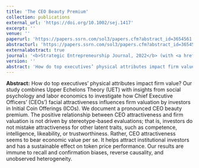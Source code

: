 ```yaml
---
title: 'The CEO Beauty Premium'
collection: publications
external_url: 'https://doi.org/10.1002/sej.1417'
excerpt: ''
venue: ''
paperurl: 'https://papers.ssrn.com/sol3/papers.cfm?abstract_id=3654561'
abstracturl: 'https://papers.ssrn.com/sol3/papers.cfm?abstract_id=3654561'
externalabstract: true
journal: '<b>Strategic Entrepreneurship Journal, 2022</b> (with <a href="http://www.colombomassimo.com/">M. G. Colombo</a>, <a href="https://scholar.google.it/citations?user=7jgtz_MAAAAJ&hl=en">C. Fisch</a>, <a href="https://scholar.google.it/citations?user=Sa8sBkoAAAAJ&hl=en">S. Vismara</a>)'
version: ''
abstract: 'How do top executives’ physical attributes impact firm value? Our study combines Upper Echelons Theory (UET) with insights from social psychology and labor economics to investigate how Chief Executive Officers’ (CEOs’) facial attractiveness influences firm valuation by investors in Initial Coin Offerings (ICOs). We document a pronounced CEO beauty premium. The positive relationship between CEO attractiveness and firm valuation is not driven by stereotype-based evaluations; that is, investors do not mistake attractiveness for other latent traits, such as competence, intelligence, likeability, or trustworthiness. Rather, CEO attractiveness seems to bear economic value per se. It helps attract institutional investors and has a sustainable effect on token price performance. Our results are immune to recall and confirmation biases, reverse causality, and unobserved heterogeneity.'
---
```


<strong>Abstract:</strong> How do top executives’ physical attributes impact firm value? Our study combines Upper Echelons Theory (UET) with insights from social psychology and labor economics to investigate how Chief Executive Officers’ (CEOs’) facial attractiveness influences firm valuation by investors in Initial Coin Offerings (ICOs). We document a pronounced CEO beauty premium. The positive relationship between CEO attractiveness and firm valuation is not driven by stereotype-based evaluations; that is, investors do not mistake attractiveness for other latent traits, such as competence, intelligence, likeability, or trustworthiness. Rather, CEO attractiveness seems to bear economic value per se. It helps attract institutional investors and has a sustainable effect on token price performance. Our results are immune to recall and confirmation biases, reverse causality, and unobserved heterogeneity.

